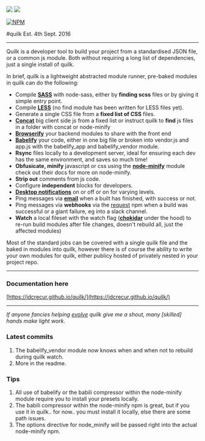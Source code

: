 ![](https://img.shields.io/npm/v/quilk.svg) ![](https://img.shields.io/npm/dt/quilk.svg)

[![NPM](https://nodei.co/npm/quilk.png?downloads=true&downloadRank=true)](https://nodei.co/npm/quilk/)


#quilk
Est. 4th Sept. 2016

---

Quilk is a developer tool to build your project from a standardised JSON file, or a common js module. Both without requiring a long list of dependencies, just a single install of quilk.

In brief, quilk is a lightweight abstracted module runner, pre-baked modules in quilk can do the following:

* Compile [**SASS**](https://www.npmjs.com/package/node-sass) with node-sass, either by **finding scss** files or by giving it simple entry point.
* Compile [**LESS**](https://www.npmjs.com/package/less) (no find module has been written for LESS files yet).
* Generate a single CSS file from a **fixed list of CSS** files.
* [**Concat**](https://www.npmjs.com/package/concat) big client side js from a fixed list or instruct quilk to **find** js files in a folder with concat or node-minify
* [**Browserify**](https://www.npmjs.com/package/browserify) your backend modules to share with the front end
* [**Babelify**](https://www.npmjs.com/package/babelify) your code, either in one big file or broken into vendor.js and app.js with the babelify_app and babelify_vendor module.
* **Rsync** files locally to a development server, ideal for ensuring each dev has the same environment, and saves so much time!
* **Obfusicate, minify** javascript or css using the [**node-minify**](https://www.npmjs.com/package/node-minify) module check out their docs for more on node-minify.
* **Strip out** comments from js code.
* Configure **independent** blocks for developers.
* [**Desktop notifications**](https://www.npmjs.com/package/node-notifier) on or off or on for varying levels.
* Ping messages via [**email**](https://www.npmjs.com/package/nodemailer) when a built has finished, with success or not.
* Ping messages via **webhooks** via the [request](https://www.npmjs.com/package/request) npm when a build was successful or a giant failure, eg into a slack channel.
* **Watch** a local fileset with the watch flag ([**chokidar**](https://www.npmjs.com/package/chokidar) under the hood) to re-run build modules after file changes, doesn't rebuild all, just the affected modules)

Most of the standard jobs can be covered with a single quilk file and the baked in modules into quilk, however there is of course the ability to write your own modules for quilk, either publicy hosted of privately nested in your project repo.

---

### Documentation here 
[https://jdcrecur.github.io/quilk/](https://jdcrecur.github.io/quilk/)

---

*If anyone fancies helping [evolve](https://github.com/jdcrecur/quilk/) quilk give me a shout, many [skilled] hands make light work.*


### Latest commits

1. The babelify_vendor module now knows when and when not to rebuild during quilk watch.
1. More in the readme.

### Tips

1. All use of babelify or the babili compressor within the node-minify module require you to install your presets locally.
1. The babili compressor within the node-minify npm is great, but if you use it in quilk.. for now.. you must install it locally, else there are some path issues.
1. The options directive for node_minify will be passed right into the actual node-minify npm.